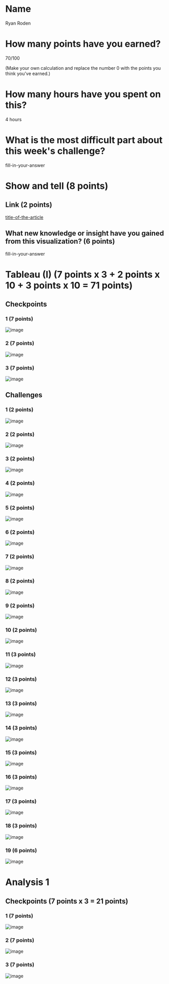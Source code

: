 # Name

Ryan Roden

# How many points have you earned?

70/100

(Make your own calculation and replace the number 0 with the points you think you've earned.)

# How many hours have you spent on this?

4 hours


# What is the most difficult part about this week's challenge?

fill-in-your-answer

# Show and tell (8 points)

## Link (2 points)

[title-of-the-article](http://link-to-an-interesting-visualization-involving-a-map)

## What new knowledge or insight have you gained from this visualization? (6 points)

fill-in-your-answer

# Tableau (I) (7 points x 3 + 2 points x 10 + 3 points x 10 = 71 points)

## Checkpoints

### 1 (7 points)

![image]()

### 2 (7 points)

![image](image.png?raw=true)

### 3 (7 points)

![image](image.png?raw=true)

## Challenges

### 1 (2 points)

![image](Week5ChallengeScreenShots/Week5C1.png)

### 2 (2 points)

![image](Week5ChallengeScreenShots/C2.bmp)

### 3 (2 points)

![image](Week5ChallengeScreenShots/C3.bmp)

### 4 (2 points)

![image](Week5ChallengeScreenShots/C4.bmp)

### 5 (2 points)

![image](Week5ChallengeScreenShots/C5.bmp)

### 6 (2 points)

![image](Week5ChallengeScreenShots/C6.bmp)

### 7 (2 points)

![image](Week5ChallengeScreenShots/C7.bmp)

### 8 (2 points)

![image](Week5ChallengeScreenShots/C8.bmp)

### 9 (2 points)

![image](Week5ChallengeScreenShots/C9.bmp)

### 10 (2 points)

![image](Week5ChallengeScreenShots/C10.bmp)

### 11 (3 points)

![image](image.png?raw=true)

### 12 (3 points)

![image](image.png?raw=true)

### 13 (3 points)

![image](image.png?raw=true)

### 14 (3 points)

![image](image.png?raw=true)

### 15 (3 points)

![image](image.png?raw=true)

### 16 (3 points)

![image](image.png?raw=true)

### 17 (3 points)

![image](image.png?raw=true)

### 18 (3 points)

![image](image.png?raw=true)

### 19 (6 points)

![image](image.png?raw=true)



# Analysis 1

## Checkpoints (7 points x 3 = 21 points)

### 1 (7 points)

![image](image.png?raw=true)

### 2 (7 points)

![image](image.png?raw=true)

### 3 (7 points)

![image](image.png?raw=true)
